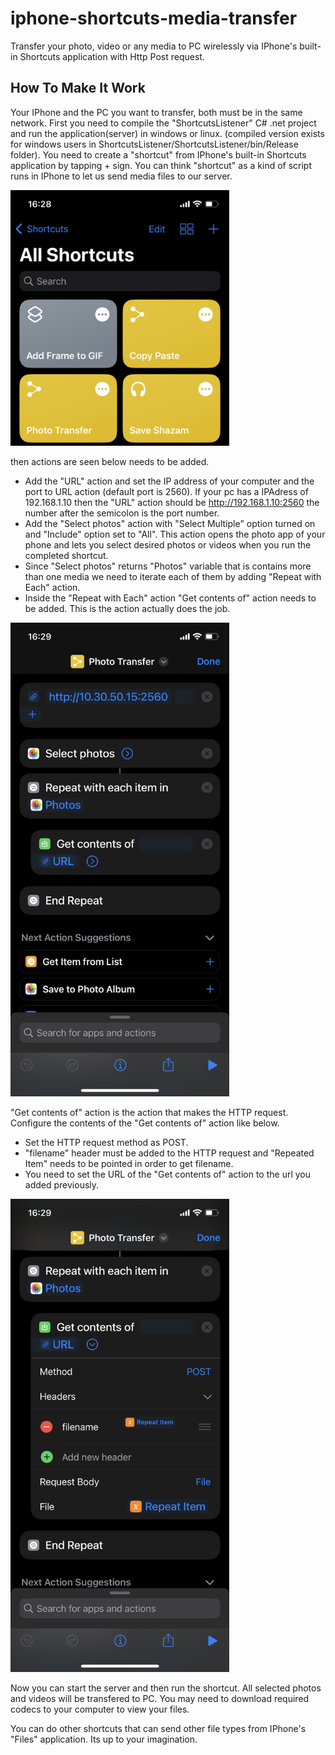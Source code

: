 # iphone-shortcuts-media-transfer
Transfer your photo, video or any media to PC wirelessly via IPhone's built-in Shortcuts application with Http Post request.

## How To Make It Work
Your IPhone and the PC you want to transfer, both must be in the same network.
First you need to compile the "ShortcutsListener" C# .net project and run the application(server) in windows or linux.
(compiled version exists for windows users in ShortcutsListener/ShortcutsListener/bin/Release folder).
You need to create a "shortcut" from IPhone's built-in Shortcuts application by tapping + sign.
You can think "shortcut" as a kind of script runs in IPhone to let us send media files to our server.

<p align="left">
  <img src="images/img_001.jpeg" width="350">
</p>



then actions are seen below needs to be added.

- Add the "URL" action and set the IP address of your computer and the port to URL action (default port is 2560).
If your pc has a IPAdress of 192.168.1.10 then the "URL" action should be http://192.168.1.10:2560 the number after the semicolon is the port number.
- Add the "Select photos" action with "Select Multiple" option turned on and "Include" option set to "All". This action opens the photo app of your phone and lets you select desired photos or videos when you run the completed shortcut.
- Since "Select photos" returns "Photos" variable that is contains more than one media we need to iterate each of them by adding "Repeat with Each" action.
- Inside the "Repeat with Each" action "Get contents of" action needs to be added. This is the action actually does the job.
<p align="left">
  <img src="images/img_002.png" width="350">
</p>

"Get contents of" action is the action that makes the HTTP request.
Configure the contents of the "Get contents of" action like below.
- Set the HTTP request method as POST.
- "filename" header must be added to the HTTP request and "Repeated Item" needs to be pointed in order to get filename.
- You need to set the URL of the "Get contents of" action to the url you added previously.
<p align="left">
  <img src="images/img_003.png" width="350">
</p>

Now you can start the server and then run the shortcut.
All selected photos and videos will be transfered to PC.
You may need to download required codecs to your computer to view your files.

You can do other shortcuts that can send other file types from IPhone's "Files" application. Its up to your imagination. 

